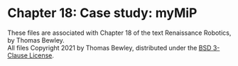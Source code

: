 # Chapter 18: Case study: myMiP
These files are associated with Chapter 18 of the text Renaissance Robotics, by Thomas Bewley.<BR>
All files Copyright 2021 by Thomas Bewley, distributed under the <a href="https://github.com/tbewley/RR/blob/main/LICENSE">BSD 3-Clause License</a>.